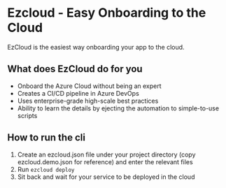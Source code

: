# Ezcloud - Easy Onboarding to the Cloud

EzCloud is the easiest way onboarding your app to the cloud.

## What does EzCloud do for you

- Onboard the Azure Cloud without being an expert
- Creates a CI/CD pipeline in Azure DevOps
- Uses enterprise-grade high-scale best practices 
- Ability to learn the details by ejecting the automation to simple-to-use scripts

## How to run the cli

1. Create an ezcloud.json file under your project directory (copy ezcloud.demo.json for reference) and enter the relevant files
2. Run `ezcloud deploy`
3. Sit back and wait for your service to be deployed in the cloud
